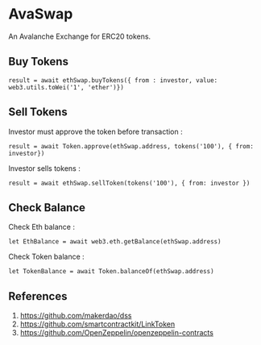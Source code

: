 # AvaSwap

An Avalanche Exchange for ERC20 tokens.

## Buy Tokens

```result = await ethSwap.buyTokens({ from : investor, value: web3.utils.toWei('1', 'ether')}) ```

## Sell Tokens

Investor must approve the token before transaction :

```result = await Token.approve(ethSwap.address, tokens('100'), { from: investor})```

Investor sells tokens :

```result = await ethSwap.sellToken(tokens('100'), { from: investor })```

## Check Balance

Check Eth balance :

```let EthBalance = await web3.eth.getBalance(ethSwap.address)```


Check Token balance :

```let TokenBalance = await Token.balanceOf(ethSwap.address)```

## References 

1. https://github.com/makerdao/dss
2. https://github.com/smartcontractkit/LinkToken
3. https://github.com/OpenZeppelin/openzeppelin-contracts
